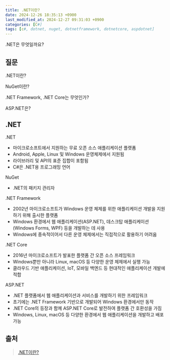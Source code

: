 ```yaml
---
title: .NET이란?
date: 2024-12-26 18:35:13 +0900
last_modified_at: 2024-12-27 09:31:03 +0900
categories: [C#]
tags: [c#, dotnet, nuget, dotnetframework, dotnetcore, aspdotnet]
---
```


.NET은 무엇일까요?

## 질문

.NET이란?

NuGet이란?

.NET Framework, .NET Core는 무엇인가?

ASP.NET은?

## .NET

.NET

- 마이크로소프트에서 지원하는 무료 오픈 소스 애플리케이션 플랫폼
- Android, Apple, Linux 및 Windows 운영체제에서 지원됨
- 라이브러리 및 API의 표준 집합이 포함됨
- C#은 .NET용 프로그래밍 언어

NuGet

- .NET의 패키지 관리자

.NET Framework

- 2002년 마이크로소프트가 Windows 운영 체제를 위한 애플리케이션 개발을 지원하기 위해 출시한 플랫폼
- Windows 환경에서 웹 애플리케이션(ASP.NET), 데스크탑 애플리케이션(Windows Forms, WPF) 등을 개발하는 데 사용
- Windows에 종속적이어서 다른 운영 체제에서는 직접적으로 활용하기 어려움

.NET Core

- 2016년 마이크로소프트가 발표한 플랫폼 간 오픈 소스 프레임워크
- Windows뿐만 아니라 Linux, macOS 등 다양한 운영 체제에서 실행 가능
- 클라우드 기반 애플리케이션, IoT, 모바일 백엔드 등 현대적인 애플리케이션 개발에 적합

ASP.NET

- .NET 플랫폼에서 웹 애플리케이션과 서비스를 개발하기 위한 프레임워크
- 초기에는 .NET Framework 기반으로 개발되어 Windows 환경에서만 동작
- .NET Core의 등장과 함께 ASP.NET Core로 발전하여 플랫폼 간 호환성을 가짐
- Windows, Linux, macOS 등 다양한 환경에서 웹 애플리케이션을 개발하고 배포 가능

## 출처

> [.NET이란?](https://dotnet.microsoft.com/ko-kr/learn/dotnet/what-is-dotnet)
